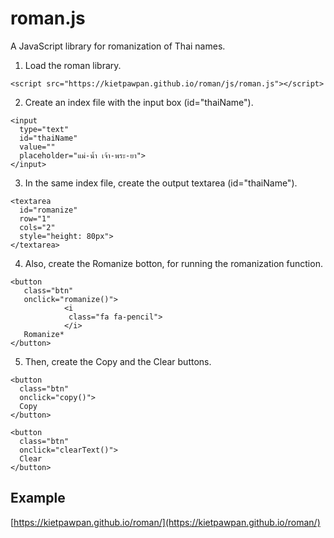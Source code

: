 # roman.js
A JavaScript library for romanization of Thai names.

1. Load the roman library.
```
<script src="https://kietpawpan.github.io/roman/js/roman.js"></script>
```

2. Create an index file with the input box (id="thaiName").
```
<input  
  type="text" 
  id="thaiName" 
  value="" 
  placeholder="แม่-น้ำ เจ้า-พระ-ยา">
</input>
```

3. In the same index file, create the output textarea (id="thaiName").
```
<textarea 
  id="romanize" 
  row="1" 
  cols="2" 
  style="height: 80px">
</textarea>
```

4. Also, create the Romanize botton, for running the romanization function.
```
<button 
   class="btn" 
   onclick="romanize()">
			<i 
		 	 class="fa fa-pencil">
			</i> 
   Romanize*
</button>
```

5. Then, create the Copy and the Clear buttons.
```
<button 
  class="btn" 
  onclick="copy()">
  Copy
</button>

<button 
  class="btn" 
  onclick="clearText()">
  Clear
</button>
```
## Example
[https://kietpawpan.github.io/roman/](https://kietpawpan.github.io/roman/)


